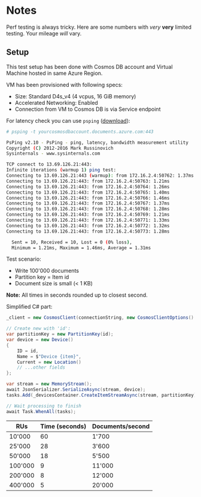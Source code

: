 # Notes

Perf testing is always tricky. Here are some
numbers with *very* **very** limited testing.
Your mileage *will* vary.

## Setup

This test setup has been done with Cosmos DB account and
Virtual Machine hosted in same Azure Region.

VM has been provisioned with following specs:

- Size: Standard D4s_v4 (4 vcpus, 16 GiB memory)
- Accelerated Networking: Enabled
- Connection from VM to Cosmos DB is via Service endpoint

For latency check you can use `psping` ([download](https://docs.microsoft.com/en-us/sysinternals/downloads/psping)):

```bash
# psping -t yourcosmosdbaccount.documents.azure.com:443

PsPing v2.10 - PsPing - ping, latency, bandwidth measurement utility
Copyright (C) 2012-2016 Mark Russinovich
Sysinternals - www.sysinternals.com

TCP connect to 13.69.126.21:443:
Infinite iterations (warmup 1) ping test:
Connecting to 13.69.126.21:443 (warmup): from 172.16.2.4:50762: 1.37ms
Connecting to 13.69.126.21:443: from 172.16.2.4:50763: 1.21ms
Connecting to 13.69.126.21:443: from 172.16.2.4:50764: 1.26ms
Connecting to 13.69.126.21:443: from 172.16.2.4:50765: 1.40ms
Connecting to 13.69.126.21:443: from 172.16.2.4:50766: 1.46ms
Connecting to 13.69.126.21:443: from 172.16.2.4:50767: 1.37ms
Connecting to 13.69.126.21:443: from 172.16.2.4:50768: 1.28ms
Connecting to 13.69.126.21:443: from 172.16.2.4:50769: 1.21ms
Connecting to 13.69.126.21:443: from 172.16.2.4:50771: 1.33ms
Connecting to 13.69.126.21:443: from 172.16.2.4:50772: 1.32ms
Connecting to 13.69.126.21:443: from 172.16.2.4:50773: 1.28ms

  Sent = 10, Received = 10, Lost = 0 (0% loss),
  Minimum = 1.21ms, Maximum = 1.46ms, Average = 1.31ms
```

Test scenario:

- Write 100'000 documents
- Partition key = Item id
- Document size is small (< 1 KB)

**Note:** All times in seconds rounded up to closest second. 

Simplified C# part:

```csharp
_client = new CosmosClient(connectionString, new CosmosClientOptions() { AllowBulkExecution = true });

// Create new with 'id':
var partitionKey = new PartitionKey(id);
var device = new Device()
{
    ID = id,
    Name = $"Device {item}",
    Current = new Location()
    // ...other fields
};

var stream = new MemoryStream();
await JsonSerializer.SerializeAsync(stream, device);
tasks.Add(_devicesContainer.CreateItemStreamAsync(stream, partitionKey));

// Wait processing to finish
await Task.WhenAll(tasks);
```

| RUs     | Time (seconds) | Documents/second |
|---------|----------------|------------------|
| 10'000  | 60             | 1'700            |
| 25'000  | 28             | 3'600            |
| 50'000  | 18             | 5'500            |
| 100'000 | 9              | 11'000           |
| 200'000 | 8              | 12'000           |
| 400'000 | 5              | 20'000           |
